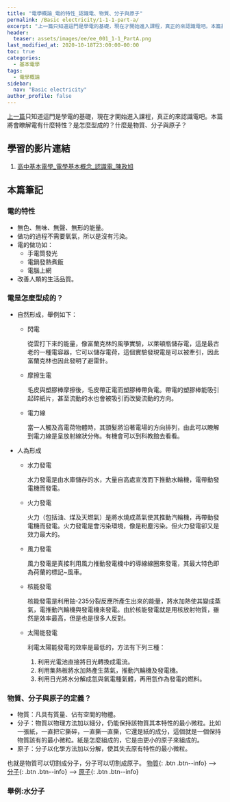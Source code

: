 ```yaml
---
title: "電學概論_電的特性_認識電、物質、分子與原子"
permalink: /Basic electricity/1-1-1-part-a/
excerpt: "上一篇只知道這門是學電的基礎，現在才開始進入課程，真正的來認識電吧。本篇將會瞭解電有什麼特性？是怎麼型成的？什麼是物質、分子與原子？"
header:
  teaser: assets/images/ee/ee_001_1-1_PartA.png
last_modified_at: 2020-10-18T23:00:00-00:00
toc: true
categories:
  - 基本電學
tags:
  - 電學概論
sidebar:
  nav: "Basic electricity"
author_profile: false
---
```


[上一篇](/ee/1-0/)只知道這門是學電的基礎，現在才開始進入課程，真正的來認識電吧。本篇將會瞭解電有什麼特性？是怎麼型成的？什麼是物質、分子與原子？

## 學習的影片連結
1. [高中基本電學_電學基本概念_認識電_陳政旭](https://youtu.be/kkCk4DPE4ws)

## 本篇筆記

### 電的特性
* 無色、無味、無聲、無形的能量。
* 做功的過程不需要氧氣，所以是沒有污染。
* 電的做功如：
  * 手電筒發光
  * 電鍋發熱煮飯
  * 電腦上網
* 改善人類的生活品質。

### 電是怎麼型成的？
* 自然形成，舉例如下：
  * 閃電

    從雲打下來的能量，像富蘭克林的風箏實驗，以萊頓瓶儲存電，這是最古老的一種電容器，它可以儲存電荷，這個實驗發現電是可以被牽引，因此富蘭克林也因此發明了避雷針。
  
  * 摩擦生電
  
    毛皮與塑膠棒摩擦後，毛皮帶正電而塑膠棒帶負電。帶電的塑膠棒能吸引起碎紙片，甚至流動的水也會被吸引而改變流動的方向。

  * 電力線

    當一人觸及高電荷物體時，其頭髮將沿著電場的方向排列，由此可以瞭解到電力線是呈放射線狀分佈。有機會可以到科教館去看看。

* 人為形成
  * 水力發電

    水力發電是由水庫儲存的水，大量自高處宣洩而下推動水輪機，電帶動發電機而發電。

  * 火力發電

    火力（包括油、煤及天燃氣）是將水燒成蒸氣使其推動汽輪機，再帶動發電機而發電。火力發電是會污染環境，像是粉塵污染。但火力發電卻又是效力最大的。

  * 風力發電

    風力發電是真接利用風力推動發電機中的導線線圈來發電，其最大特色即為荷蘭的標記~風車。

  * 核能發電

    核能發電是利用鈾-235分裂反應所產生出來的能量，將水加熱使其變成蒸氣，電推動汽輪機與發電機來發電。由於核能發電就是用核放射物質，雖然是效率最高，但是也是很多人反對。

  * 太陽能發電

    利電太陽能發電的效率是最低的，方法有下列三種：
    1. 利用光電池直接將日光轉換成電流。
    2. 利用集熱板將水加熱產生蒸氣，推動汽輪機及發電機。
    3. 利用日光將水分解成氫與氧電種氣體，再用氫作為發電的燃料。


### 物質、分子與原子的定義？
* 物質：凡具有質量、佔有空間的物體。
* 分子：物質以物理方法加以細分，仍能保持該物質其本特性的最小微粒。比如一張紙，一直把它撕碎，一直撕一直撕，它還是紙的成分，這個就是一個保持物質該有的最小微粒。紙是怎麼組成的，它是由更小的原子來組成的。
* 原子：分子以化學方法加以分解，使其失去原有特性的最小微粒。

也就是物質可以切割成分子，分子可以切割成原子。
[物質](#link){: .btn .btn--info} --> [分子](#link){: .btn .btn--info} --> [原子](#link){: .btn .btn--info} 

### 舉例:水分子
<figure class="align-center">
  <img src="{{ site.url }}{{ site.baseurl }}/assets/images/ee/ee_001_1-1_PartA_H2O.png" alt="">
</figure> 